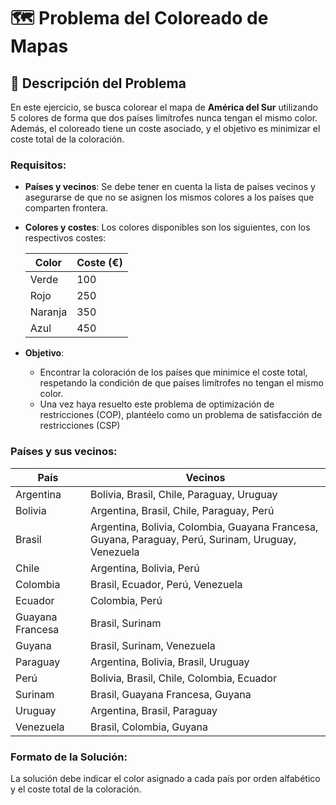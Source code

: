 # 🗺️ Problema del Coloreado de Mapas

## 📜 Descripción del Problema

En este ejercicio, se busca colorear el mapa de **América del Sur** utilizando 5 colores de forma que dos países limítrofes nunca tengan el mismo color. Además, el coloreado tiene un coste asociado, y el objetivo es minimizar el coste total de la coloración.

### Requisitos:
- **Países y vecinos**: Se debe tener en cuenta la lista de países vecinos y asegurarse de que no se asignen los mismos colores a los países que comparten frontera.
  
- **Colores y costes**: Los colores disponibles son los siguientes, con los respectivos costes:

  | Color   | Coste (€) |
  |---------|-----------|
  | Verde   | 100       |
  | Rojo    | 250       |
  | Naranja | 350       |
  | Azul    | 450       |

- **Objetivo**:
  - Encontrar la coloración de los países que minimice el coste total, respetando la condición de que países limítrofes no tengan el mismo color.
  - Una vez haya resuelto este problema de optimización de restricciones (COP), plantéelo como un problema de satisfacción de restricciones (CSP) 

### Países y sus vecinos:
| País            | Vecinos                                                       |
|-----------------|---------------------------------------------------------------|
| Argentina       | Bolivia, Brasil, Chile, Paraguay, Uruguay                      |
| Bolivia         | Argentina, Brasil, Chile, Paraguay, Perú                       |
| Brasil          | Argentina, Bolivia, Colombia, Guayana Francesa, Guyana, Paraguay, Perú, Surinam, Uruguay, Venezuela |
| Chile           | Argentina, Bolivia, Perú                                       |
| Colombia        | Brasil, Ecuador, Perú, Venezuela                               |
| Ecuador         | Colombia, Perú                                                 |
| Guayana Francesa| Brasil, Surinam                                                |
| Guyana          | Brasil, Surinam, Venezuela                                      |
| Paraguay        | Argentina, Bolivia, Brasil, Uruguay                             |
| Perú            | Bolivia, Brasil, Chile, Colombia, Ecuador                       |
| Surinam         | Brasil, Guayana Francesa, Guyana                               |
| Uruguay         | Argentina, Brasil, Paraguay                                     |
| Venezuela       | Brasil, Colombia, Guyana                                       |

### 

### Formato de la Solución:
La solución debe indicar el color asignado a cada país por orden alfabético y el coste total de la coloración.
